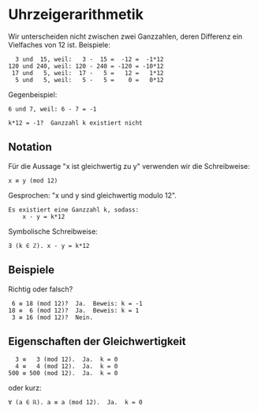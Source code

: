 
Uhrzeigerarithmetik
===================

Wir unterscheiden nicht zwischen zwei Ganzzahlen, deren Differenz ein
Vielfaches von 12 ist.  Beispiele:

      3 und  15, weil:   3 -  15 =  -12 =  -1*12
    120 und 240, weil: 120 - 240 = -120 = -10*12
     17 und   5, weil:  17 -   5 =   12 =   1*12
      5 und   5, weil:   5 -   5 =    0 =   0*12

Gegenbeispiel:

    6 und 7, weil: 6 - 7 = -1

    k*12 = -1?  Ganzzahl k existiert nicht


Notation
--------

Für die Aussage "x ist gleichwertig zu y" verwenden wir die
Schreibweise:

    x ≡ y (mod 12)

Gesprochen: "x und y sind gleichwertig modulo 12".

    Es existiert eine Ganzzahl k, sodass:
        x - y = k*12

Symbolische Schreibweise:

    ∃ (k ∈ ℤ). x - y = k*12


Beispiele
---------

Richtig oder falsch?

     6 ≡ 18 (mod 12)?  Ja.  Beweis: k = -1
    18 ≡  6 (mod 12)?  Ja.  Beweis: k = 1
     3 ≡ 16 (mod 12)?  Nein.


Eigenschaften der Gleichwertigkeit
----------------------------------

      3 ≡   3 (mod 12).  Ja.  k = 0
      4 ≡   4 (mod 12).  Ja.  k = 0
    500 ≡ 500 (mod 12).  Ja.  k = 0

oder kurz:

    ∀ (a ∈ ℝ). a ≡ a (mod 12).  Ja.  k = 0
